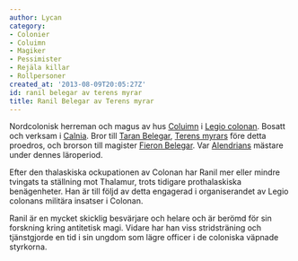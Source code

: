```yaml
---
author: Lycan
category:
- Colonier
- Coluimn
- Magiker
- Pessimister
- Rejäla killar
- Rollpersoner
created_at: '2013-08-09T20:05:27Z'
id: ranil belegar av terens myrar
title: Ranil Belegar av Terens myrar
---
```

Nordcolonisk herreman och magus av hus [Coluimn] i [Legio colonan]. Bosatt och verksam i [Calnia]. Bror till [Taran Belegar], [Terens myrars] före detta proedros, och brorson till magister [Fieron Belegar]. Var [Alendrians] mästare under dennes läroperiod.

Efter den thalaskiska ockupationen av Colonan har Ranil mer eller mindre tvingats ta ställning mot Thalamur, trots tidigare prothalaskiska benägenheter. Han är till följd av detta engagerad i organiserandet av Legio colonans militära insatser i Colonan.

Ranil är en mycket skicklig besvärjare och helare och är berömd för sin forskning kring antitetisk magi. Vidare har han viss stridsträning och tjänstgjorde en tid i sin ungdom som lägre officer i de coloniska väpnade styrkorna.

  [Coluimn]: Coluimn
  [Legio colonan]: Legio_colonan
  [Calnia]: Calnia
  [Taran Belegar]: Taran_Belegar
  [Terens myrars]: Terens_myrar
  [Fieron Belegar]: Fieron_Belegar_av_Terens_myrar
  [Alendrians]: Alendrian_Cevarin_shóli_Luonin_tan_Iliyva